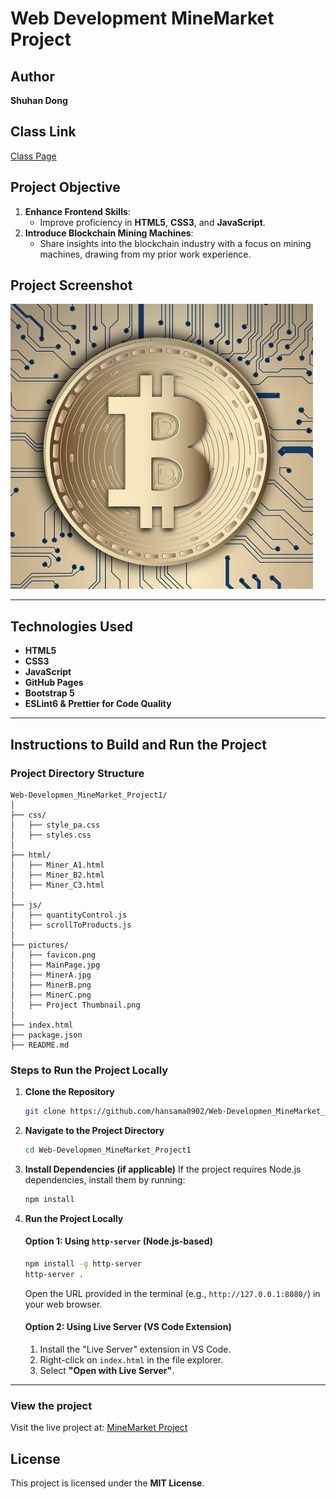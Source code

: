 # Web Development MineMarket Project

## Author
**Shuhan Dong**

## Class Link
[Class Page](https://johnguerra.co/classes/webDevelopment_spring_2025/)

## Project Objective
1. **Enhance Frontend Skills**:
   - Improve proficiency in **HTML5**, **CSS3**, and **JavaScript**.
2. **Introduce Blockchain Mining Machines**:
   - Share insights into the blockchain industry with a focus on mining machines, drawing from my prior work experience.

## Project Screenshot
![Project Thumbnail](https://raw.githubusercontent.com/hansama0902/Web-Developmen_MineMarket_Project1/main/pictures/Project%20Thumbnail%20.png)

---

## Technologies Used
- **HTML5**
- **CSS3**
- **JavaScript**
- **GitHub Pages**
- **Bootstrap 5**
- **ESLint6 & Prettier for Code Quality**

---

## Instructions to Build and Run the Project

### Project Directory Structure
```plaintext
Web-Developmen_MineMarket_Project1/
│
├── css/
│   ├── style_pa.css
│   ├── styles.css
│
├── html/
│   ├── Miner_A1.html
│   ├── Miner_B2.html
│   ├── Miner_C3.html
│
├── js/
│   ├── quantityControl.js
│   ├── scrollToProducts.js
│
├── pictures/
│   ├── favicon.png
│   ├── MainPage.jpg
│   ├── MinerA.jpg
│   ├── MinerB.png
│   ├── MinerC.png
│   ├── Project Thumbnail.png
│
├── index.html
├── package.json
├── README.md
```

### Steps to Run the Project Locally

1. **Clone the Repository**
   ```bash
   git clone https://github.com/hansama0902/Web-Developmen_MineMarket_Project1.git
   ```

2. **Navigate to the Project Directory**
   ```bash
   cd Web-Developmen_MineMarket_Project1
   ```

3. **Install Dependencies (if applicable)**
   If the project requires Node.js dependencies, install them by running:
   ```bash
   npm install
   ```

4. **Run the Project Locally**

   #### Option 1: Using `http-server` (Node.js-based)
   ```bash
   npm install -g http-server
   http-server .
   ```
   Open the URL provided in the terminal (e.g., `http://127.0.0.1:8080/`) in your web browser.

   #### Option 2: Using Live Server (VS Code Extension)
   1. Install the "Live Server" extension in VS Code.
   2. Right-click on `index.html` in the file explorer.
   3. Select **"Open with Live Server"**.

---

### View the project
Visit the live project at: [MineMarket Project](https://hansama0902.github.io/Web-Developmen_MineMarket_Project1/index.html)
## License
This project is licensed under the **MIT License**.


